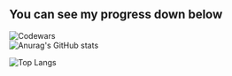 ## You can see my progress down below 
![Codewars](https://www.codewars.com/users/dxxbletriiiple/badges/large/?viewBox="0,0,495,40") <br>
![Anurag's GitHub stats](https://github-readme-stats.vercel.app/api?username=dxxbletriiiple&show_icons=true&theme=radical)<br>
<!-- /![Top Langs](https://github-readme-stats.vercel.app/api/top-langs/?username=dxxbletriiiple&layout=compact&hide=Objective-C,Roff,Makefile&langs_count=6)<br> -->
![Top Langs](https://github-readme-stats.vercel.app/api/top-langs/?username=dxxbletriiiple&layout=&card_width=495&theme=radical)<br>

<!--
**dxxbletriiiple/dxxbletriiiple** is a ✨ _special_ ✨ repository because its `README.md` (this file) appears on your GitHub profile.

Here are some ideas to get you started:

- 🔭 I’m currently working on ...
- 🌱 I’m currently learning ...
- 👯 I’m looking to collaborate on ...
- 🤔 I’m looking for help with ...
- 💬 Ask me about ...
- 📫 How to reach me: ...
- 😄 Pronouns: ...
- ⚡ Fun fact: ...
-->
